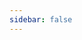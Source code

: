 ```yaml
---
sidebar: false
---
```

<script setup>
import { ClientOnly } from '@vuepress/client'
const pdfPath = '/pdf/MySQLXM.pdf'

const openPDF = () => {
  window.open(pdfPath, '_blank')
}
</script>

<ClientOnly>
<div style="position:relative;width:100%;height:calc(100vh - 60px);">
    <iframe
      :src="pdfPath"
      style="display:block;position:relative;left:50%;right:50%;width:100vw;max-width:100vw;height:calc(100vh - 60px);margin-left:-50vw;margin-right:-50vw;border:none;"
    ></iframe>
  </div>
  <div style="margin-bottom:20px;text-align:center;padding:1em;">
    <div style="margin-bottom:10px;">如果显示异常或需要下载请点击下方按钮</div>
    <button 
      @click="openPDF"
      style="font-size:1.1em;padding:0.6em 2em;background:#3eaf7c;color:#fff;border:none;border-radius:4px;cursor:pointer;">
      点击这里
    </button>
  </div>
  
</ClientOnly>
